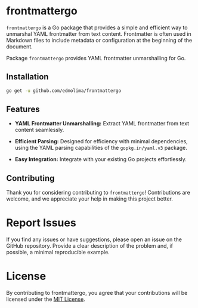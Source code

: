 # frontmattergo

`frontmattergo` is a Go package that provides a simple and efficient way to unmarshal YAML frontmatter from text content. Frontmatter is often used in Markdown files to include metadata or configuration at the beginning of the document.


Package `frontmattergo` provides YAML frontmatter unmarshalling for Go.

## Installation

```bash
go get -u github.com/edmolima/frontmattergo
```

## Features

- **YAML Frontmatter Unmarshalling:** Extract YAML frontmatter from text content seamlessly.

- **Efficient Parsing:** Designed for efficiency with minimal dependencies, using the YAML parsing capabilities of the `gopkg.in/yaml.v3` package.

- **Easy Integration:** Integrate with your existing Go projects effortlessly.


## Contributing

Thank you for considering contributing to `frontmattergo`! Contributions are welcome, and we appreciate your help in making this project better.

# Report Issues

If you find any issues or have suggestions, please open an issue on the GitHub repository. Provide a clear description of the problem and, if possible, a minimal reproducible example.

# License
By contributing to frontmattergo, you agree that your contributions will be licensed under the [MIT License](./LICENSE).


